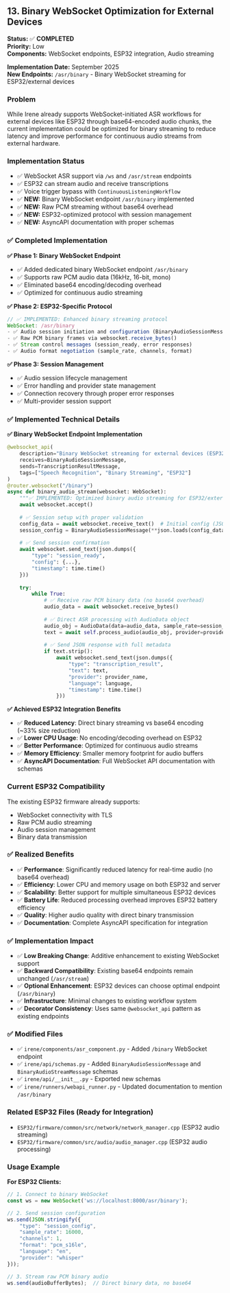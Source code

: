 ## 13. Binary WebSocket Optimization for External Devices

**Status:** ✅ **COMPLETED**  
**Priority:** Low  
**Components:** WebSocket endpoints, ESP32 integration, Audio streaming

**Implementation Date:** September 2025  
**New Endpoints:** `/asr/binary` - Binary WebSocket streaming for ESP32/external devices

### Problem

While Irene already supports WebSocket-initiated ASR workflows for external devices like ESP32 through base64-encoded audio chunks, the current implementation could be optimized for binary streaming to reduce latency and improve performance for continuous audio streams from external hardware.

### Implementation Status

- ✅ WebSocket ASR support via `/ws` and `/asr/stream` endpoints
- ✅ ESP32 can stream audio and receive transcriptions
- ✅ Voice trigger bypass with `ContinuousListeningWorkflow`
- ✅ **NEW:** Binary WebSocket endpoint `/asr/binary` implemented
- ✅ **NEW:** Raw PCM streaming without base64 overhead
- ✅ **NEW:** ESP32-optimized protocol with session management
- ✅ **NEW:** AsyncAPI documentation with proper schemas

### ✅ Completed Implementation

**✅ Phase 1: Binary WebSocket Endpoint**
- ✅ Added dedicated binary WebSocket endpoint `/asr/binary`
- ✅ Supports raw PCM audio data (16kHz, 16-bit, mono)
- ✅ Eliminated base64 encoding/decoding overhead
- ✅ Optimized for continuous audio streaming

**✅ Phase 2: ESP32-Specific Protocol**
```javascript
// ✅ IMPLEMENTED: Enhanced binary streaming protocol
WebSocket: /asr/binary
- ✅ Audio session initiation and configuration (BinaryAudioSessionMessage)
- ✅ Raw PCM binary frames via websocket.receive_bytes()
- ✅ Stream control messages (session_ready, error responses)
- ✅ Audio format negotiation (sample_rate, channels, format)
```

**✅ Phase 3: Session Management**
- ✅ Audio session lifecycle management
- ✅ Error handling and provider state management
- ✅ Connection recovery through proper error responses
- ✅ Multi-provider session support

### ✅ Implemented Technical Details

**✅ Binary WebSocket Endpoint Implementation**
```python
@websocket_api(
    description="Binary WebSocket streaming for external devices (ESP32-optimized)",
    receives=BinaryAudioSessionMessage,
    sends=TranscriptionResultMessage,
    tags=["Speech Recognition", "Binary Streaming", "ESP32"]
)
@router.websocket("/binary")
async def binary_audio_stream(websocket: WebSocket):
    """✅ IMPLEMENTED: Optimized binary audio streaming for ESP32/external devices"""
    await websocket.accept()
    
    # ✅ Session setup with proper validation
    config_data = await websocket.receive_text()  # Initial config (JSON)
    session_config = BinaryAudioSessionMessage(**json.loads(config_data))
    
    # ✅ Send session confirmation
    await websocket.send_text(json.dumps({
        "type": "session_ready", 
        "config": {...}, 
        "timestamp": time.time()
    }))
    
    try:
        while True:
            # ✅ Receive raw PCM binary data (no base64 overhead)
            audio_data = await websocket.receive_bytes()
            
            # ✅ Direct ASR processing with AudioData object
            audio_obj = AudioData(data=audio_data, sample_rate=session_config.sample_rate, ...)
            text = await self.process_audio(audio_obj, provider=provider_name, language=language)
            
            # ✅ Send JSON response with full metadata
            if text.strip():
                await websocket.send_text(json.dumps({
                    "type": "transcription_result",
                    "text": text,
                    "provider": provider_name,
                    "language": language,
                    "timestamp": time.time()
                }))
```

**✅ Achieved ESP32 Integration Benefits**
- ✅ **Reduced Latency**: Direct binary streaming vs base64 encoding (~33% size reduction)
- ✅ **Lower CPU Usage**: No encoding/decoding overhead on ESP32
- ✅ **Better Performance**: Optimized for continuous audio streams
- ✅ **Memory Efficiency**: Smaller memory footprint for audio buffers
- ✅ **AsyncAPI Documentation**: Full WebSocket API documentation with schemas

### Current ESP32 Compatibility

The existing ESP32 firmware already supports:
- WebSocket connectivity with TLS
- Raw PCM audio streaming
- Audio session management
- Binary data transmission

### ✅ Realized Benefits

- ✅ **Performance**: Significantly reduced latency for real-time audio (no base64 overhead)
- ✅ **Efficiency**: Lower CPU and memory usage on both ESP32 and server
- ✅ **Scalability**: Better support for multiple simultaneous ESP32 devices
- ✅ **Battery Life**: Reduced processing overhead improves ESP32 battery efficiency
- ✅ **Quality**: Higher audio quality with direct binary transmission
- ✅ **Documentation**: Complete AsyncAPI specification for integration

### ✅ Implementation Impact

- ✅ **Low Breaking Change**: Additive enhancement to existing WebSocket support
- ✅ **Backward Compatibility**: Existing base64 endpoints remain unchanged (`/asr/stream`)
- ✅ **Optional Enhancement**: ESP32 devices can choose optimal endpoint (`/asr/binary`)
- ✅ **Infrastructure**: Minimal changes to existing workflow system
- ✅ **Decorator Consistency**: Uses same `@websocket_api` pattern as existing endpoints

### ✅ Modified Files

- ✅ `irene/components/asr_component.py` - Added `/binary` WebSocket endpoint
- ✅ `irene/api/schemas.py` - Added `BinaryAudioSessionMessage` and `BinaryAudioStreamMessage` schemas
- ✅ `irene/api/__init__.py` - Exported new schemas
- ✅ `irene/runners/webapi_runner.py` - Updated documentation to mention `/asr/binary`

### Related ESP32 Files (Ready for Integration)

- `ESP32/firmware/common/src/network/network_manager.cpp` (ESP32 audio streaming)
- `ESP32/firmware/common/src/audio/audio_manager.cpp` (ESP32 audio processing)

### Usage Example

**For ESP32 Clients:**
```javascript
// 1. Connect to binary WebSocket
const ws = new WebSocket('ws://localhost:8000/asr/binary');

// 2. Send session configuration
ws.send(JSON.stringify({
    "type": "session_config",
    "sample_rate": 16000,
    "channels": 1,
    "format": "pcm_s16le",
    "language": "en",
    "provider": "whisper"
}));

// 3. Stream raw PCM binary audio
ws.send(audioBufferBytes);  // Direct binary data, no base64
```
